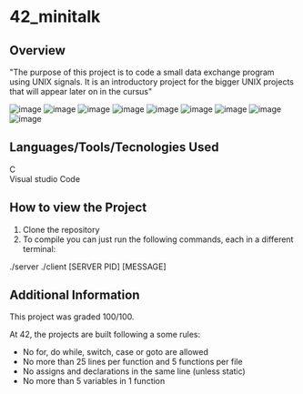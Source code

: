 # 42_minitalk

 ## Overview

"The purpose of this project is to code a small data exchange program using UNIX signals. It is an introductory project for the bigger UNIX projects that will appear later on in the cursus"

![image](https://github.com/user-attachments/assets/b2be4b52-96a2-4055-ae7c-d8330a508558)
![image](https://github.com/user-attachments/assets/cc0efb63-d4ae-43bb-a692-35e3a99eb4ed)
![image](https://github.com/user-attachments/assets/3336a303-51a5-41b2-8b7e-719e5dfc22f8)
![image](https://github.com/user-attachments/assets/e2448af7-a4cf-4b13-b482-774cb7948f37)
![image](https://github.com/user-attachments/assets/7b2dd1b2-3e7e-4966-be1f-7d0b614646f6)
![image](https://github.com/user-attachments/assets/5412c436-021b-407c-b395-195daac34e36)
![image](https://github.com/user-attachments/assets/2fcfec33-be2b-456c-9bd2-427a0a891525)
![image](https://github.com/user-attachments/assets/0a114313-0777-44f8-9fe7-4c67057f5511)
![image](https://github.com/user-attachments/assets/bd4bcaa0-a399-4dab-951c-ea8a2596a356)



## Languages/Tools/Tecnologies Used

C <br>
Visual studio Code


## **How to view the Project**

1. Clone the repository
2. To compile you can just run the following commands, each in a different terminal:

./server
./client [SERVER PID] [MESSAGE]


## Additional Information

This project was graded 100/100.

At 42, the projects are built following a some rules:

- No for, do while, switch, case or goto are allowed
- No more than 25 lines per function and 5 functions per file
- No assigns and declarations in the same line (unless static)
- No more than 5 variables in 1 function
